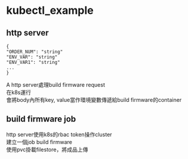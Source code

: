# kubectl_example

## http server
```
{
"ORDER_NUM": "string"
"ENV_VAR": "string"
"ENV_VAR1": "string"
...
}
```
A http server處理build firmware request  
在k8s運行  
會將body內所有key, value當作環境變數傳遞給build firmware的container
## build firmware job
http server使用k8s的rbac token操作cluster  
建立一個job build firmware  
使用pvc掛載filestore，將成品上傳  
